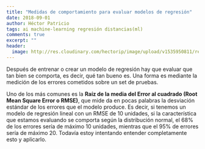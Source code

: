 ```yaml
---
title: "Medidas de comportamiento para evaluar modelos de regresión"
date: 2018-09-01
author: Héctor Patricio
tags: ai machine-learning regresión distancias(ml)
comments: true
excerpt: ""
header:
  image: http://res.cloudinary.com/hectorip/image/upload/v1535950811/residual_sixste.png
---
```


Después de entrenar o crear un modelo de regresión hay que evaluar que tan bien se comporta, es decir,
qué tan bueno es. Una forma es mediante la medición de los errores cometidos sobre un set de pruebas.

Uno de los más comunes es la **Raíz de la media del Error al cuadrado (Root Mean Square Error o RMSE)**,
que mide da en pocas palabras la desviación estándar de los errores que el modelo produce. Es decir, si
tenemos un modelo de regresión lineal con un RMSE de 10 unidades, si la característica que estamos
evaluando se comporta según la distribución normal, el 68% de los errores sería de máximo 10 unidades, mientras que el 95% de errores sería de máximo 20. Todavía estoy intentando entender completamente esto y aplicarlo.